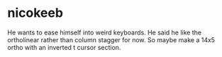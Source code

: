# nicokeeb

He wants to ease himself into weird keyboards. 
He said he like the ortholinear rather than column stagger for now. 
So maybe make a 14x5 ortho with an inverted t cursor section.

